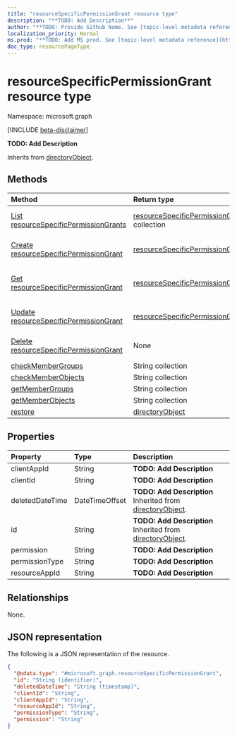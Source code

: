 ```yaml
---
title: "resourceSpecificPermissionGrant resource type"
description: "**TODO: Add Description**"
author: "**TODO: Provide Github Name. See [topic-level metadata reference](https://msgo.azurewebsites.net/add/document/guidelines/metadata.html#topic-level-metadata)**"
localization_priority: Normal
ms.prod: "**TODO: Add MS prod. See [topic-level metadata reference](https://msgo.azurewebsites.net/add/document/guidelines/metadata.html#topic-level-metadata)**"
doc_type: resourcePageType
---
```


# resourceSpecificPermissionGrant resource type

Namespace: microsoft.graph

[!INCLUDE [beta-disclaimer](../../includes/beta-disclaimer.md)]

**TODO: Add Description**


Inherits from [directoryObject](../resources/directoryobject.md).

## Methods
|Method|Return type|Description|
|:---|:---|:---|
|[List resourceSpecificPermissionGrants](../api/resourcespecificpermissiongrant-list.md)|[resourceSpecificPermissionGrant](../resources/resourcespecificpermissiongrant.md) collection|Get a list of the [resourceSpecificPermissionGrant](../resources/resourcespecificpermissiongrant.md) objects and their properties.|
|[Create resourceSpecificPermissionGrant](../api/resourcespecificpermissiongrant-post-permissiongrants.md)|[resourceSpecificPermissionGrant](../resources/resourcespecificpermissiongrant.md)|Create a new [resourceSpecificPermissionGrant](../resources/resourcespecificpermissiongrant.md) object.|
|[Get resourceSpecificPermissionGrant](../api/resourcespecificpermissiongrant-get.md)|[resourceSpecificPermissionGrant](../resources/resourcespecificpermissiongrant.md)|Read the properties and relationships of a [resourceSpecificPermissionGrant](../resources/resourcespecificpermissiongrant.md) object.|
|[Update resourceSpecificPermissionGrant](../api/resourcespecificpermissiongrant-update.md)|[resourceSpecificPermissionGrant](../resources/resourcespecificpermissiongrant.md)|Update the properties of a [resourceSpecificPermissionGrant](../resources/resourcespecificpermissiongrant.md) object.|
|[Delete resourceSpecificPermissionGrant](../api/resourcespecificpermissiongrant-delete.md)|None|Deletes a [resourceSpecificPermissionGrant](../resources/resourcespecificpermissiongrant.md) object.|
|[checkMemberGroups](../api/resourcespecificpermissiongrant-checkmembergroups.md)|String collection|**TODO: Add Description**|
|[checkMemberObjects](../api/resourcespecificpermissiongrant-checkmemberobjects.md)|String collection|**TODO: Add Description**|
|[getMemberGroups](../api/resourcespecificpermissiongrant-getmembergroups.md)|String collection|**TODO: Add Description**|
|[getMemberObjects](../api/resourcespecificpermissiongrant-getmemberobjects.md)|String collection|**TODO: Add Description**|
|[restore](../api/resourcespecificpermissiongrant-restore.md)|[directoryObject](../resources/directoryobject.md)|**TODO: Add Description**|

## Properties
|Property|Type|Description|
|:---|:---|:---|
|clientAppId|String|**TODO: Add Description**|
|clientId|String|**TODO: Add Description**|
|deletedDateTime|DateTimeOffset|**TODO: Add Description** Inherited from [directoryObject](../resources/directoryobject.md).|
|id|String|**TODO: Add Description** Inherited from [directoryObject](../resources/directoryobject.md).|
|permission|String|**TODO: Add Description**|
|permissionType|String|**TODO: Add Description**|
|resourceAppId|String|**TODO: Add Description**|

## Relationships
None.

## JSON representation
The following is a JSON representation of the resource.
<!-- {
  "blockType": "resource",
  "keyProperty": "id",
  "@odata.type": "microsoft.graph.resourceSpecificPermissionGrant",
  "baseType": "Microsoft.DirectoryServices.directoryObject",
  "openType": false
}
-->
``` json
{
  "@odata.type": "#microsoft.graph.resourceSpecificPermissionGrant",
  "id": "String (identifier)",
  "deletedDateTime": "String (timestamp)",
  "clientId": "String",
  "clientAppId": "String",
  "resourceAppId": "String",
  "permissionType": "String",
  "permission": "String"
}
```


